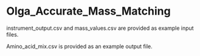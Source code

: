 # Olga_Accurate_Mass_Matching

instrument_output.csv and mass_values.csv are provided as example input files.

Amino_acid_mix.csv is provided as an example output file.
